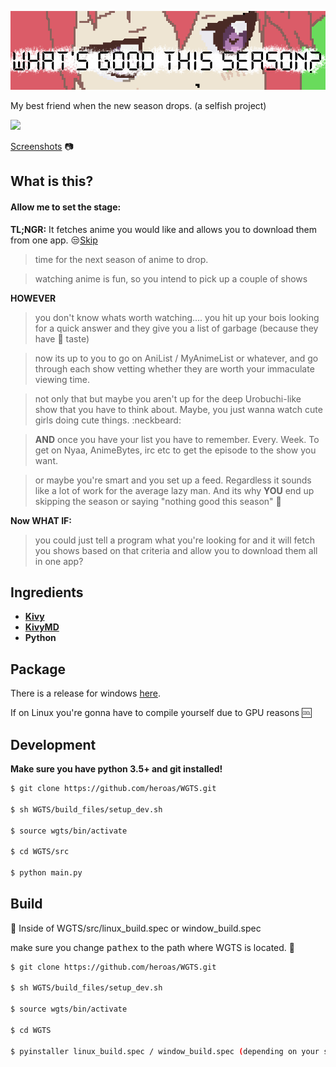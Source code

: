![alt text][title]

[title]: images/WGTSTitle.png "title"


My best friend when the new season drops.
(a selfish project)

![](https://img.shields.io/badge/Python-3.5-green.svg)

[Screenshots](https://github.com/heroas/WGTS/tree/master/images) :camera:


## What is this?

#### Allow me to set the stage:

**TL;NGR:** It fetches anime you would like and allows you to download them from one app. :unamused:[Skip](#Ingredients)

> time for the next season of anime to drop.

> watching anime is fun, so you intend to pick up a couple of shows

**HOWEVER**
> you don't know whats worth watching....
> you hit up your bois looking for a quick answer and they give you a list of garbage  (because they have :poop: taste)

> now its up to you to go on AniList / MyAnimeList or whatever, and go through each show vetting whether they are worth your immaculate viewing time.

> not only that but maybe you aren't up for the deep Urobuchi-like show that you have to think about. Maybe, you just wanna watch cute girls doing cute things. :neckbeard:

> **AND** once you have your list you have to remember. Every. Week. To get on Nyaa, AnimeBytes, irc etc to get the episode to the show you want.

> or maybe you're smart and you set up a feed. Regardless it sounds like a lot of work for the average lazy man. And its why **YOU** end up skipping the season or saying "nothing good this season" :grimacing:

**Now WHAT IF:**

> you could just tell a program what you're looking for and it will fetch you shows based on that criteria and allow you to download them all in one app?

## Ingredients
* [**Kivy**](https://github.com/kivy/kivy)
* [**KivyMD**](https://gitlab.com/kivymd/KivyMD)
* **Python**

## Package
There is a release for windows [here](https://github.com/heroas/WGTS/releases/tag/v1.0).

If on Linux you're gonna have to compile yourself due to GPU reasons :cool:


## Development

**Make sure you have python 3.5+ and git installed!**

``` bash
$ git clone https://github.com/heroas/WGTS.git

$ sh WGTS/build_files/setup_dev.sh

$ source wgts/bin/activate

$ cd WGTS/src

$ python main.py
```

## Build

:small_red_triangle: Inside of WGTS/src/linux_build.spec or window_build.spec

make sure you change <kbd>pathex</kbd> to the path where WGTS is located. :small_red_triangle:

``` bash
$ git clone https://github.com/heroas/WGTS.git

$ sh WGTS/build_files/setup_dev.sh

$ source wgts/bin/activate

$ cd WGTS

$ pyinstaller linux_build.spec / window_build.spec (depending on your system obviously)
```
